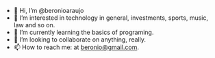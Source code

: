 - 👋 Hi, I’m @beronioaraujo
- 👀 I’m interested in technology in general, investments, sports, music, law and so on.
- 🌱 I’m currently learning the basics of programing.
- 💞️ I’m looking to collaborate on anything, really.
- 📫 How to reach me: at beronio@gmail.com.

<!---
beronioaraujo/beronioaraujo is a ✨ special ✨ repository because its `README.md` (this file) appears on your GitHub profile.
You can click the Preview link to take a look at your changes.
--->
